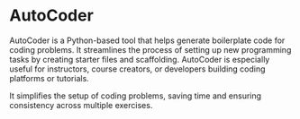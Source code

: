# AutoCoder
AutoCoder is a Python-based tool that helps generate boilerplate code for coding problems. It streamlines the process of setting up new programming tasks by creating starter files and scaffolding. AutoCoder is especially useful for instructors, course creators, or developers building coding platforms or tutorials.

It simplifies the setup of coding problems, saving time and ensuring consistency across multiple exercises.
